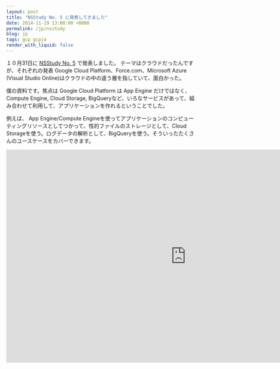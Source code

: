```yaml
---
layout: post
title: "NSStudy No. 5 に発表してきました"
date: 2014-11-19 13:00:00 +0000
permalink: /jp/nsstudy
blog: jp
tags: gcp gcpja
render_with_liquid: false
---
```


<!-- textlint-disable rousseau -->

１０月31日に [NSStudy No. 5](http://nsstudy.connpass.com/event/9408/) で発表しました。 テーマはクラウドだったんですが、それぞれの発表 Google Cloud Platform、Force.com、Microsoft Azure (Visual Studio Online)はクラウドの中の違う層を指していて、面白かった。

僕の資料です。焦点は Google Cloud Platform は App Engine だけではなく、Compute Engine, Cloud Storage, BigQueryなど、いろなサービスがあって、組み合わせて利用して、アプリケーションを作れるということでした。

例えば、 App Engine/Compute Engineを使ってアプリケーションのコンピューティングリソースとしてつかって、性的ファイルのストレージとして、Cloud Storageを使う。ログデータの解析として、BigQueryを使う。そういったたくさんのユースケースをカバーできます。

<iframe src="https://docs.google.com/presentation/d/17MO6PSb100-MjBN9m4URIvpx_LZO4l9nc1sJxjLBIlY/embed?start=false&loop=false&delayms=3000" frameborder="0" width="960" height="569" allowfullscreen="true" mozallowfullscreen="true" webkitallowfullscreen="true"></iframe>

<!-- textlint-enable rousseau -->
